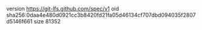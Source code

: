 version https://git-lfs.github.com/spec/v1
oid sha256:0daa4e480d0921cc3b8420fd21fa05d46134cf707dbd094035f2807d5146f661
size 81352
